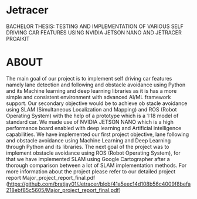 # Jetracer
BACHELOR THESIS: TESTING AND IMPLEMENTATION OF VARIOUS SELF  DRIVING CAR FEATURES USING NVIDIA JETSON  NANO AND JETRACER PROAIKIT

# ABOUT


The main goal of our project is to
 implement self driving car features namely lane detection and following and
 obstacle avoidance using Python and its Machine learning and deep learning
 libraries as it is has a more simple and consistent environment with advanced
 AI/ML framework support. Our secondary objective would be to achieve ob
stacle avoidance using SLAM (Simultaneous Localization and Mapping) and
 ROS (Robot Operating System) with the help of a prototype which is a 1:18
 model of standard car. We made use of NVIDIA JETSON NANO which is a
 high performance board enabled with deep learning and Artificial intelligence
 capabilities. We have implemented our first project objective, lane following
 and obstacle avoidance using Machine Learning and Deep Learning through
 Python and its libraries. The next goal of the project was to implement obstacle
 avoidance using ROS (Robot Operating System), for that we have implemented
 SLAM using Google Cartographer after a thorough comparison between a lot
 of SLAM implementation methods.
For more information about the project please refer to our detailed project report Major_project_report_final.pdf (https://github.com/bratjay01/Jetracer/blob/41a5eec14d108b56c4009f8befa218ebf85c5605/Major_project_report_final.pdf)







